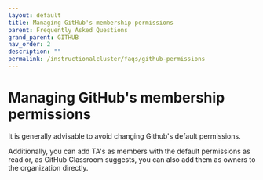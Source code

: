 ```yaml
---
layout: default
title: Managing GitHub's membership permissions
parent: Frequently Asked Questions
grand_parent: GITHUB
nav_order: 2
description: ""
permalink: /instructionalcluster/faqs/github-permissions
---
```


# Managing GitHub's membership permissions

It is generally advisable to avoid changing Github's default permissions.

Additionally, you can add TA's as members with the default permissions as read or, as GitHub Classroom suggests, you can also add them as owners to the organization directly.
